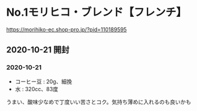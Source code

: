 # No.1モリヒコ・ブレンド【フレンチ】

<https://morihiko-ec.shop-pro.jp/?pid=110189595>

## 2020-10-21 開封

### 2020-10-21

- コーヒー豆 : 20g、細挽
- 水 : 320cc、83度

うまい、酸味少なめで丁度いい苦さとコク。気持ち薄めに入れるのも良いかも
